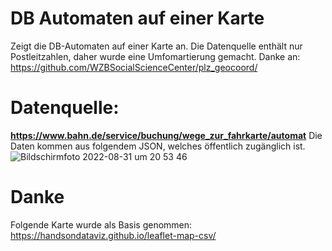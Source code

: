 # DB Automaten auf einer Karte
Zeigt die DB-Automaten auf einer Karte an.
Die Datenquelle enthält nur Postleitzahlen, daher wurde eine Umfomartierung gemacht.
Danke an: https://github.com/WZBSocialScienceCenter/plz_geocoord/

# Datenquelle:
**https://www.bahn.de/service/buchung/wege_zur_fahrkarte/automat**
Die Daten kommen aus folgendem JSON, welches öffentlich zugänglich ist.
![Bildschirmfoto 2022-08-31 um 20 53 46](https://user-images.githubusercontent.com/18229650/187759814-c8a8969a-afb7-4b71-9e54-1efee8e2d919.png)



# Danke
Folgende Karte wurde als Basis genommen:
https://handsondataviz.github.io/leaflet-map-csv/

